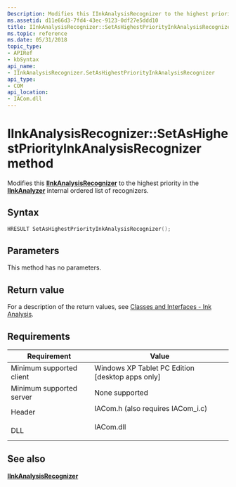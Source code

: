 ```yaml
---
Description: Modifies this IInkAnalysisRecognizer to the highest priority in the IInkAnalyzer internal ordered list of recognizers.
ms.assetid: d11e66d3-7fd4-43ec-9123-0df27e5ddd10
title: IInkAnalysisRecognizer::SetAsHighestPriorityInkAnalysisRecognizer method (IACom.h)
ms.topic: reference
ms.date: 05/31/2018
topic_type: 
- APIRef
- kbSyntax
api_name: 
- IInkAnalysisRecognizer.SetAsHighestPriorityInkAnalysisRecognizer
api_type: 
- COM
api_location: 
- IACom.dll
---
```


# IInkAnalysisRecognizer::SetAsHighestPriorityInkAnalysisRecognizer method

Modifies this [**IInkAnalysisRecognizer**](iinkanalysisrecognizer.md) to the highest priority in the [**IInkAnalyzer**](iinkanalyzer.md) internal ordered list of recognizers.

## Syntax


```C++
HRESULT SetAsHighestPriorityInkAnalysisRecognizer();
```



## Parameters

This method has no parameters.

## Return value

For a description of the return values, see [Classes and Interfaces - Ink Analysis](classes-and-interfaces---ink-analysis.md).

## Requirements



| Requirement | Value |
|-------------------------------------|---------------------------------------------------------------------------------------------------------------|
| Minimum supported client<br/> | Windows XP Tablet PC Edition \[desktop apps only\]<br/>                                                 |
| Minimum supported server<br/> | None supported<br/>                                                                                     |
| Header<br/>                   | <dl> <dt>IACom.h (also requires IACom\_i.c)</dt> </dl> |
| DLL<br/>                      | <dl> <dt>IACom.dll</dt> </dl>                          |



## See also

<dl> <dt>

[**IInkAnalysisRecognizer**](iinkanalysisrecognizer.md)
</dt> </dl>

 

 




